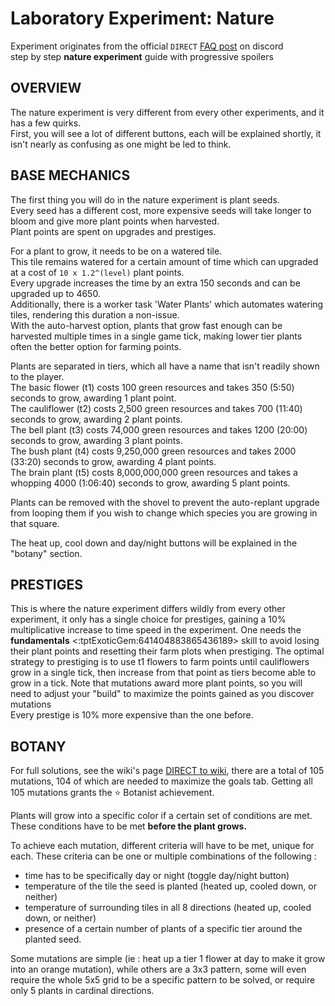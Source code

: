 # Laboratory Experiment: Nature
Experiment originates from the official `DIRECT` [FAQ post](https://discord.com/channels/488444879836413975/1142529156278665436) on discord<br>
step by step **nature experiment** guide with progressive spoilers

## OVERVIEW
The nature experiment is very different from every other experiments, and it has a few quirks.<br>
First, you will see a lot of different buttons, each will be explained shortly, it isn't nearly as confusing as one might be led to think.

## BASE MECHANICS
The first thing you will do in the nature experiment is plant seeds.<br>
Every seed has a different cost, more expensive seeds will take longer to bloom and give more plant points when harvested.<br>
Plant points are spent on upgrades and prestiges.<br>

For a plant to grow, it needs to be on a watered tile.<br>
This tile remains watered for a certain amount of time which can upgraded at a cost of `10 x 1.2^(level)` plant points.<br>
Every upgrade increases the time by an extra 150 seconds and can be upgraded up to 4650.<br>
Additionally, there is a worker task 'Water Plants' which automates watering tiles, rendering this duration a non-issue.<br>
With the auto-harvest option, plants that grow fast enough can be harvested multiple times in a single game tick, making lower tier plants often the better option for farming points.

Plants are separated in tiers, which all have a name that isn't readily shown to the player.<br>
The basic flower (t1) costs 100 green resources and takes 350 (5:50) seconds to grow, awarding 1 plant point.<br>
The cauliflower (t2) costs 2,500 green resources and takes 700 (11:40) seconds to grow, awarding 2 plant points.<br>
The bell plant (t3) costs 74,000 green resources and takes 1200 (20:00) seconds to grow, awarding 3 plant points.<br>
The bush plant (t4) costs 9,250,000 green resources and takes 2000 (33:20) seconds to grow, awarding 4 plant points.<br>
The brain plant (t5) costs 8,000,000,000 green resources and takes a whopping 4000 (1:06:40) seconds to grow, awarding 5 plant points.<br>

Plants can be removed with the shovel to prevent the auto-replant upgrade from looping them if you wish to change which species you are growing in that square.

The heat up, cool down and day/night buttons will be explained in the "botany" section.

## PRESTIGES

This is where the nature experiment differs wildly from every other experiment, it only has a single choice for prestiges, gaining a 10% multiplicative increase to time speed in the experiment. One needs the **fundamentals** <:tptExoticGem:641404883865436189> skill to avoid losing their plant points and resetting their farm plots when prestiging. The optimal strategy to prestiging is to use t1 flowers to farm points until cauliflowers grow in a single tick, then increase from that point as tiers become able to grow in a tick. Note that mutations award more plant points, so you will need to adjust your "build" to maximize the points gained as you discover mutations<br>
Every prestige is 10% more expensive than the one before.

## BOTANY

For full solutions, see the wiki's page [DIRECT to wiki](https://www.perfecttower2.com/wiki/Experiment:_Nature), there are a total of 105 mutations, 104 of which are needed to maximize the goals tab. Getting all 105 mutations grants the ⭐ Botanist achievement.

Plants will grow into a specific color if a certain set of conditions are met. These conditions have to be met **before the plant grows.**

To achieve each mutation, different criteria will have to be met, unique for each. These criteria can be one or multiple combinations of the following :
- time has to be specifically day or night (toggle day/night button)<br>
- temperature of the tile the seed is planted (heated up, cooled down, or neither)<br>
- temperature of surrounding tiles in all 8 directions (heated up, cooled down, or neither)<br>
- presence of a certain number of plants of a specific tier around the planted seed.

Some mutations are simple (ie : heat up a tier 1 flower at day to make it grow into an orange mutation), while others are a 3x3 pattern, some will even require the whole 5x5 grid to be a specific pattern to be solved, or require only 5 plants in cardinal directions.